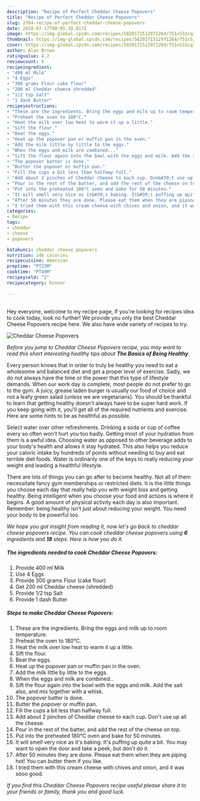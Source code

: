 ```yaml
---
description: "Recipe of Perfect Cheddar Cheese Popovers"
title: "Recipe of Perfect Cheddar Cheese Popovers"
slug: 2764-recipe-of-perfect-cheddar-cheese-popovers
date: 2020-07-17T08:05:39.017Z
image: https://img-global.cpcdn.com/recipes/5820171512971264/751x532cq70/cheddar-cheese-popovers-recipe-main-photo.jpg
thumbnail: https://img-global.cpcdn.com/recipes/5820171512971264/751x532cq70/cheddar-cheese-popovers-recipe-main-photo.jpg
cover: https://img-global.cpcdn.com/recipes/5820171512971264/751x532cq70/cheddar-cheese-popovers-recipe-main-photo.jpg
author: Alan Brown
ratingvalue: 4.2
reviewcount: 9
recipeingredient:
- "400 ml Milk"
- "4 Eggs"
- "300 grams Flour cake flour"
- "200 ml Cheddar cheese shredded"
- "1/2 tsp Salt"
- "1 dash Butter"
recipeinstructions:
- "These are the ingredients. Bring the eggs and milk up to room temperature."
- "Preheat the oven to 180°C."
- "Heat the milk over low heat to warm it up a little."
- "Sift the flour."
- "Beat the eggs."
- "Heat up the popover pan or muffin pan in the oven."
- "Add the milk little by little to the eggs."
- "When the eggs and milk are combined..."
- "Sift the flour again into the bowl with the eggs and milk. Add the salt also, and mix together with a whisk."
- "The popover batter is done."
- "Butter the popover or muffin pan."
- "Fill the cups a bit less than halfway full."
- "Add about 2 pinches of Cheddar cheese to each cup. Don&#39;t use up all the cheese."
- "Pour in the rest of the batter, and add the rest of the cheese on top."
- "Put into the preheated 180°C oven and bake for 50 minutes."
- "It will smell very nice as it&#39;s baking. It&#39;s puffing up quite a bit. You may want to open the door and take a peek, but don&#39;t do it."
- "After 50 minutes they are done. Please eat them when they are piping hot! You can butter them if you like."
- "I tried them with this cream cheese with chives and onion, and it was sooo good."
categories:
- Recipe
tags:
- cheddar
- cheese
- popovers

katakunci: cheddar cheese popovers 
nutrition: 146 calories
recipecuisine: American
preptime: "PT23M"
cooktime: "PT49M"
recipeyield: "2"
recipecategory: Dinner

---
```

<br>
Hey everyone, welcome to my recipe page, If you're looking for recipes idea to cook today, look no further! We provide you only the best Cheddar Cheese Popovers recipe here. We also have wide variety of recipes to try.
<br>


![Cheddar Cheese Popovers](https://img-global.cpcdn.com/recipes/5820171512971264/751x532cq70/cheddar-cheese-popovers-recipe-main-photo.jpg)

<i>Before you jump to Cheddar Cheese Popovers recipe, you may want to read this short interesting healthy tips about <strong>The Basics of Being Healthy</strong>.</i>

Every person knows that in order to truly be healthy you need to eat a wholesome and balanced diet and get a proper level of exercise. Sadly, we do not always have the time or the power that this type of lifestyle demands. When our work day is complete, most people do not prefer to go to the gym. A juicy, grease laden burger is usually our food of choice and not a leafy green salad (unless we are vegetarians). You should be thankful to learn that getting healthy doesn't always have to be super hard work. If you keep going with it, you'll get all of the required nutrients and exercise. Here are some hints to be as healthful as possible.

Select water over other refreshments. Drinking a soda or cup of coffee every so often won't hurt you too badly. Getting most of your hydration from them is a awful idea. Choosing water as opposed to other beverage adds to your body's health and allows it stay hydrated. This also helps you reduce your caloric intake by hundreds of points without needing to buy and eat terrible diet foods. Water is ordinarily one of the keys to really reducing your weight and leading a healthful lifestyle.

There are lots of things you can go after to become healthy. Not all of them necessitate fancy gym memberships or restricted diets. It is the little things you choose each day that really help you with weight loss and getting healthy. Being intelligent when you choose your food and actions is where it begins. A good amount of physical activity each day is also important. Remember: being healthy isn’t just about reducing your weight. You need your body to be powerful too. 


<i>We hope you got insight from reading it, now let's go back to cheddar cheese popovers recipe. You can cook cheddar cheese popovers using <strong>6</strong> ingredients and <strong>18</strong> steps. Here is how you do it.
</i>

##### The ingredients needed to cook Cheddar Cheese Popovers:

1. Provide 400 ml Milk
1. Use 4 Eggs
1. Provide 300 grams Flour (cake flour)
1. Get 200 ml Cheddar cheese (shredded)
1. Provide 1/2 tsp Salt
1. Provide 1 dash Butter


##### Steps to make Cheddar Cheese Popovers:

1. These are the ingredients. Bring the eggs and milk up to room temperature.
1. Preheat the oven to 180°C.
1. Heat the milk over low heat to warm it up a little.
1. Sift the flour.
1. Beat the eggs.
1. Heat up the popover pan or muffin pan in the oven.
1. Add the milk little by little to the eggs.
1. When the eggs and milk are combined...
1. Sift the flour again into the bowl with the eggs and milk. Add the salt also, and mix together with a whisk.
1. The popover batter is done.
1. Butter the popover or muffin pan.
1. Fill the cups a bit less than halfway full.
1. Add about 2 pinches of Cheddar cheese to each cup. Don&#39;t use up all the cheese.
1. Pour in the rest of the batter, and add the rest of the cheese on top.
1. Put into the preheated 180°C oven and bake for 50 minutes.
1. It will smell very nice as it&#39;s baking. It&#39;s puffing up quite a bit. You may want to open the door and take a peek, but don&#39;t do it.
1. After 50 minutes they are done. Please eat them when they are piping hot! You can butter them if you like.
1. I tried them with this cream cheese with chives and onion, and it was sooo good.


<i>If you find this Cheddar Cheese Popovers recipe useful please share it to your friends or family, thank you and good luck.</i>

